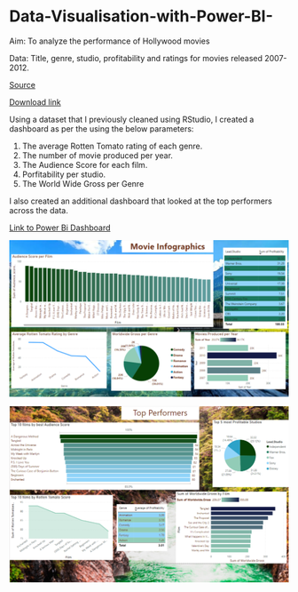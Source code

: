 # Data-Visualisation-with-Power-BI-

Aim: To analyze the performance of Hollywood movies 

Data: Title, genre, studio, profitability and ratings for movies released 2007-2012. 

[Source](https://www.informationIsBeautiful.net/data) 

[Download link](https://public.tableau.com/app/sample-data/HollywoodsMostProfitableStories.csv)

Using a dataset that I previously cleaned using RStudio, I created a dashboard as per the using the below parameters: 

  1. The average Rotten Tomato rating of each genre. 
  2. The number of movie produced per year.
  3. The Audience Score for each film.
  4. Porfitability per studio.
  5. The World Wide Gross per Genre

I also created an additional dashboard that looked at the top performers across the data. 

[Link to Power Bi Dashboard](https://app.powerbi.com/groups/me/reports/723e5375-385f-4642-81f4-8e5b95db35e6/ReportSection)

![alt text](https://github.com/ClareJD/Data-Visualisation-with-Power-BI-/blob/1a993c6191d46dd813d57da90fd772b38d229e6a/Dashboard%201.PNG)

![alt text](https://github.com/ClareJD/Data-Visualisation-with-Power-BI-/blob/636ab8d1603b43d7ad753c6d20aad240cceebcef/Dashboard%202.PNG)

